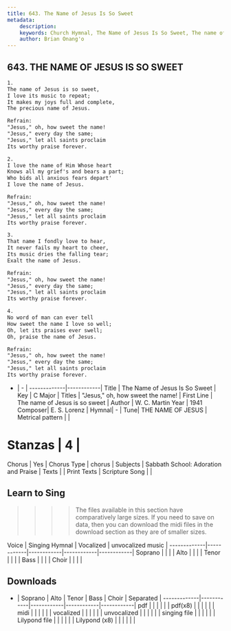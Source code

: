 ```yaml
---
title: 643. The Name of Jesus Is So Sweet
metadata:
    description: 
    keywords: Church Hymnal, The Name of Jesus Is So Sweet, The name of Jesus is so sweet, "Jesus," oh, how sweet the name!
    author: Brian Onang'o
---
```



## 643. THE NAME OF JESUS IS SO SWEET

```txt
1.
The name of Jesus is so sweet, 
I love its music to repeat; 
It makes my joys full and complete, 
The precious name of Jesus. 

Refrain:
"Jesus," oh, how sweet the name! 
"Jesus," every day the same; 
"Jesus," let all saints proclaim 
Its worthy praise forever. 

2.
I love the name of Him Whose heart 
Knows all my grief's and bears a part; 
Who bids all anxious fears depart' 
I love the name of Jesus. 

Refrain:
"Jesus," oh, how sweet the name! 
"Jesus," every day the same; 
"Jesus," let all saints proclaim 
Its worthy praise forever. 

3.
That name I fondly love to hear, 
It never fails my heart to cheer, 
Its music dries the falling tear; 
Exalt the name of Jesus. 

Refrain:
"Jesus," oh, how sweet the name! 
"Jesus," every day the same; 
"Jesus," let all saints proclaim 
Its worthy praise forever. 

4.
No word of man can ever tell 
How sweet the name I love so well; 
Oh, let its praises ever swell; 
Oh, praise the name of Jesus.

Refrain:
"Jesus," oh, how sweet the name! 
"Jesus," every day the same; 
"Jesus," let all saints proclaim 
Its worthy praise forever. 

```

- |   -  |
-------------|------------|
Title | The Name of Jesus Is So Sweet |
Key | C Major |
Titles | "Jesus," oh, how sweet the name! |
First Line | The name of Jesus is so sweet |
Author | W. C. Martin
Year | 1941
Composer| E. S. Lorenz |
Hymnal|  - |
Tune| THE NAME OF JESUS |
Metrical pattern | |
# Stanzas | 4 |
Chorus | Yes |
Chorus Type | chorus |
Subjects | Sabbath School: Adoration and Praise |
Texts |  |
Print Texts | 
Scripture Song |  |
  
## Learn to Sing

>>>> The files available in this section have comparatively large sizes. If you need to save on data, then you can download the midi files in the download section as they are of smaller sizes.

Voice |  Singing Hymnal | Vocalized | unvocalized music |
-------------|------------|------------|------------|------------|
Soprano | | | |
Alto | | | |
Tenor | | | |
Bass | | | |
Choir | | | |

## Downloads

- |  Soprano | Alto | Tenor | Bass | Choir | Separated |
-------------|------------|------------|------------|------------|
pdf | | | | | |
pdf(x8) | | | | | |
midi | | | | | |
vocalized | | | | | |
unvocalized | | | | | |
singing file | | | | | |
Lilypond file | | | | | |
Lilypond (x8) | | | | | |
  